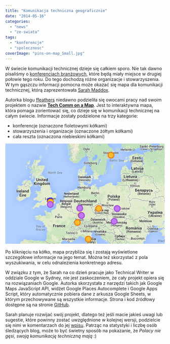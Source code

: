 ```yaml
---
title: "Komunikacja techniczna geograficznie"
date: "2014-05-16"
categories: 
  - "news"
  - "ze-swiata"
tags: 
  - "konferencje"
  - "spolecznosc"
coverImage: "pins-on-map_Small.jpg"
---
```


W świecie komunikacji technicznej dzieje się całkiem sporo. Nie tak dawno pisaliśmy o [konferencjach branżowych](http://techwriter.pl/konferencje-2014-drugie-polrocze), które będą miały miejsce w drugiej połowie tego roku. Do tego dochodzą różne organizacje i stowarzyszenia. W tym gąszczu informacji pomocna może okazać się mapa dla komunikacji technicznej, którą zaprezentowała [Sarah Maddox](http://www.linkedin.com/in/sarahmaddox).

Autorka blogu [ffeathers](http://ffeathers.wordpress.com) niedawno podzieliła się owocami pracy nad swoim projektem o nazwie [**Tech Comm on a Map**](http://sarahmaddox.github.io/techcomm-map). Jest to interaktywna mapa, która pomaga zorientować się, co dzieje się w komunikacji technicznej na całym świecie. Informacje zostały podzielone na trzy kategorie:

- konferencje (oznaczone fioletowymi kółkami)
- stowarzyszenia i organizacje (oznaczone żółtym kółkami)
- cała reszta (oznaczona niebieskimi kółkami)

[![Tech Comm on a Map](images/Tech-Comm-on-a-Map.png)](http://techwriter.pl/wp-content/uploads/2014/05/Tech-Comm-on-a-Map.png)

Po kliknięciu na kółko, mapa przybliża się i zostają wyświetlone szczegółowe informacje na jego temat. Można też skorzystać z pola wyszukiwania, w celu odnalezienia konkretnego adresu.

W związku z tym, że Sarah na co dzień pracuje jako Technical Writer w oddziale Google w Sydney, nie jest zaskoczeniem, że cały projekt opiera się na rozwiązaniach Google. Autorka skorzystała z narzędzi takich jak Google Maps JavaScript API, widżet Google Places Autocomplete i Google Apps Script, który automatycznie pobiera dane z arkusza Google Sheets, w którym przechowywane są wszystkie informacje. Strona i kod źródłowy dostępne są na stronie [GitHub](https://github.com/sarahmaddox/techcomm-map).

Sarah planuje rozwijać swój projekt, dlatego też jeśli macie jakieś uwagi lub sugestie, które powinny zostać uwzględnione w kolejnej wersji, podzielcie się nimi w komentarzach do jej [wpisu](http://ffeathers.wordpress.com/2014/05/07/introducing-tech-comm-on-a-map). Patrząc na statystyki i liczbę osób śledzących blog, może to być świetny sposób na pokazanie, że _Polacy nie gęsi, swoją komunikację techniczną mają_ :)

